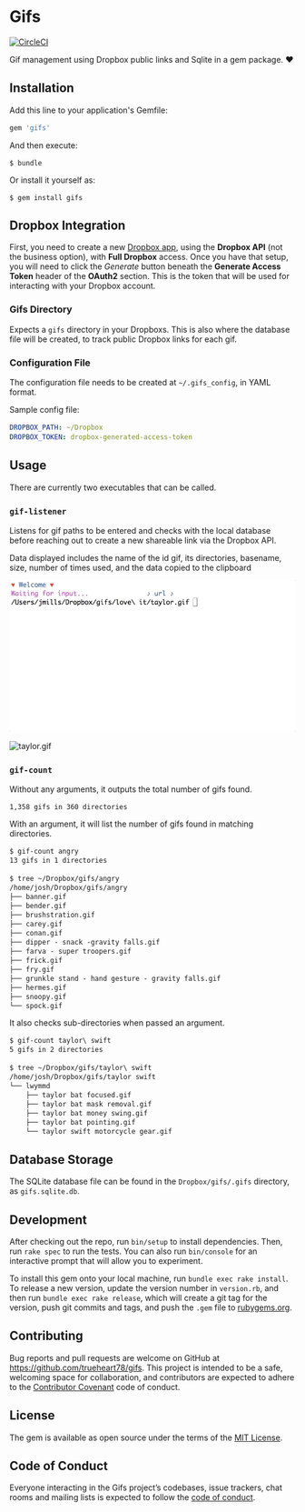 # Gifs

[![CircleCI](https://circleci.com/gh/trueheart78/gifs.svg?style=svg)](https://circleci.com/gh/trueheart78/gifs)

Gif management using Dropbox public links and Sqlite in a gem package. :heart:

## Installation

Add this line to your application's Gemfile:

```ruby
gem 'gifs'
```

And then execute:

    $ bundle

Or install it yourself as:

    $ gem install gifs

## Dropbox Integration

First, you need to create a new [Dropbox app][dropbox-new-app], using the **Dropbox API** (not the business option), with **Full Dropbox** access. Once you have that setup, you will need to click the _Generate_ button beneath the **Generate Access Token** header of the **OAuth2** section. This is the token that will be used for interacting with your Dropbox account.

### Gifs Directory

Expects a `gifs` directory in your Dropboxs. This is also where the database file will be created, to track public Dropbox links for each gif.

### Configuration File

The configuration file needs to be created at `~/.gifs_config`, in YAML format.

Sample config file:

```yaml
DROPBOX_PATH: ~/Dropbox
DROPBOX_TOKEN: dropbox-generated-access-token
```

## Usage

There are currently two executables that can be called.

### `gif-listener`

Listens for gif paths to be entered and checks with the local database before reaching out to create a new shareable link via the Dropbox API.

Data displayed includes the name of the id gif, its directories, basename, size, number of times used, and the data copied to the clipboard

![listener example](listener-example.gif)

![taylor.gif](https://dl.dropboxusercontent.com/s/rhkozj2hwt82bc7/taylor.gif)

### `gif-count`

Without any arguments, it outputs the total number of gifs found.

```
1,358 gifs in 360 directories
```

With an argument, it will list the number of gifs found in matching directories.

```
$ gif-count angry
13 gifs in 1 directories

$ tree ~/Dropbox/gifs/angry
/home/josh/Dropbox/gifs/angry
├── banner.gif
├── bender.gif
├── brushstration.gif
├── carey.gif
├── conan.gif
├── dipper - snack -gravity falls.gif
├── farva - super troopers.gif
├── frick.gif
├── fry.gif
├── grunkle stand - hand gesture - gravity falls.gif
├── hermes.gif
├── snoopy.gif
└── spock.gif
```

It also checks sub-directories when passed an argument.

```
$ gif-count taylor\ swift
5 gifs in 2 directories

$ tree ~/Dropbox/gifs/taylor\ swift
/home/josh/Dropbox/gifs/taylor swift
└── lwymmd
    ├── taylor bat focused.gif
    ├── taylor bat mask removal.gif
    ├── taylor bat money swing.gif
    ├── taylor bat pointing.gif
    └── taylor swift motorcycle gear.gif
```

## Database Storage

The SQLite database file can be found in the `Dropbox/gifs/.gifs` directory, as `gifs.sqlite.db`.

## Development

After checking out the repo, run `bin/setup` to install dependencies. Then, run `rake spec` to run the tests. You can also run `bin/console` for an interactive prompt that will allow you to experiment.

To install this gem onto your local machine, run `bundle exec rake install`. To release a new version, update the version number in `version.rb`, and then run `bundle exec rake release`, which will create a git tag for the version, push git commits and tags, and push the `.gem` file to [rubygems.org](https://rubygems.org).

## Contributing

Bug reports and pull requests are welcome on GitHub at https://github.com/trueheart78/gifs. This project is intended to be a safe, welcoming space for collaboration, and contributors are expected to adhere to the [Contributor Covenant](http://contributor-covenant.org) code of conduct.

## License

The gem is available as open source under the terms of the [MIT License](http://opensource.org/licenses/MIT).

## Code of Conduct

Everyone interacting in the Gifs project’s codebases, issue trackers, chat rooms and mailing lists is expected to follow the [code of conduct](https://github.com/[USERNAME]/gifs/blob/master/CODE_OF_CONDUCT.md).

[dropbox-new-app]: https://www.dropbox.com/developers/apps
